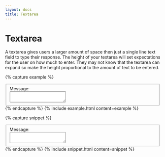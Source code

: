 ```yaml
---
layout: docs
title: Textarea
---
```


# Textarea

A textarea gives users a larger amount of space then just a single line text field to type their response.
The height of your textarea will set expectations for the user on how much to enter. They may not know that the textarea can expand so make the height proportional to the amount of text to be entered.

{% capture example %}
<fieldset class="c-fieldset">
  <label class="c-label" for="message">Message:</label>
  <div class="c-textarea">
    <textarea id="message"></textarea>
  </div>
</fieldset>
{% endcapture %}
{% include example.html content=example %}

{% capture snippet %}
<fieldset class="c-fieldset">
  <label class="c-label" for="message">Message:</label>
  <div class="c-textarea">
    <textarea id="message"></textarea>
  </div>
</fieldset>
{% endcapture %}
{% include snippet.html content=snippet %}
